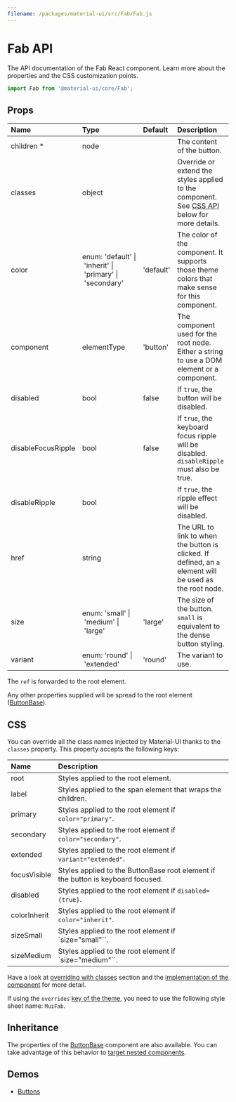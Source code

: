 ```yaml
---
filename: /packages/material-ui/src/Fab/Fab.js
---
```


<!--- This documentation is automatically generated, do not try to edit it. -->

# Fab API

<p class="description">The API documentation of the Fab React component. Learn more about the properties and the CSS customization points.</p>

```js
import Fab from '@material-ui/core/Fab';
```

## Props

| Name                                                     | Type                                                                                                                                                   | Default                                     | Description                                                                                              |
| :------------------------------------------------------- | :----------------------------------------------------------------------------------------------------------------------------------------------------- | :------------------------------------------ | :------------------------------------------------------------------------------------------------------- |
| <span class="prop-name required">children&nbsp;\*</span> | <span class="prop-type">node</span>                                                                                                                    |                                             | The content of the button.                                                                               |
| <span class="prop-name">classes</span>                   | <span class="prop-type">object</span>                                                                                                                  |                                             | Override or extend the styles applied to the component. See [CSS API](#css) below for more details.      |
| <span class="prop-name">color</span>                     | <span class="prop-type">enum:&nbsp;'default'&nbsp;&#124;<br>&nbsp;'inherit'&nbsp;&#124;<br>&nbsp;'primary'&nbsp;&#124;<br>&nbsp;'secondary'<br></span> | <span class="prop-default">'default'</span> | The color of the component. It supports those theme colors that make sense for this component.           |
| <span class="prop-name">component</span>                 | <span class="prop-type">elementType</span>                                                                                                             | <span class="prop-default">'button'</span>  | The component used for the root node. Either a string to use a DOM element or a component.               |
| <span class="prop-name">disabled</span>                  | <span class="prop-type">bool</span>                                                                                                                    | <span class="prop-default">false</span>     | If `true`, the button will be disabled.                                                                  |
| <span class="prop-name">disableFocusRipple</span>        | <span class="prop-type">bool</span>                                                                                                                    | <span class="prop-default">false</span>     | If `true`, the keyboard focus ripple will be disabled. `disableRipple` must also be true.                |
| <span class="prop-name">disableRipple</span>             | <span class="prop-type">bool</span>                                                                                                                    |                                             | If `true`, the ripple effect will be disabled.                                                           |
| <span class="prop-name">href</span>                      | <span class="prop-type">string</span>                                                                                                                  |                                             | The URL to link to when the button is clicked. If defined, an `a` element will be used as the root node. |
| <span class="prop-name">size</span>                      | <span class="prop-type">enum:&nbsp;'small'&nbsp;&#124;<br>&nbsp;'medium'&nbsp;&#124;<br>&nbsp;'large'<br></span>                                       | <span class="prop-default">'large'</span>   | The size of the button. `small` is equivalent to the dense button styling.                               |
| <span class="prop-name">variant</span>                   | <span class="prop-type">enum:&nbsp;'round'&nbsp;&#124;<br>&nbsp;'extended'<br></span>                                                                  | <span class="prop-default">'round'</span>   | The variant to use.                                                                                      |

The `ref` is forwarded to the root element.

Any other properties supplied will be spread to the root element ([ButtonBase](/api/button-base/)).

## CSS

You can override all the class names injected by Material-UI thanks to the `classes` property.
This property accepts the following keys:

| Name                                        | Description                                                                      |
| :------------------------------------------ | :------------------------------------------------------------------------------- |
| <span class="prop-name">root</span>         | Styles applied to the root element.                                              |
| <span class="prop-name">label</span>        | Styles applied to the span element that wraps the children.                      |
| <span class="prop-name">primary</span>      | Styles applied to the root element if `color="primary"`.                         |
| <span class="prop-name">secondary</span>    | Styles applied to the root element if `color="secondary"`.                       |
| <span class="prop-name">extended</span>     | Styles applied to the root element if `variant="extended"`.                      |
| <span class="prop-name">focusVisible</span> | Styles applied to the ButtonBase root element if the button is keyboard focused. |
| <span class="prop-name">disabled</span>     | Styles applied to the root element if `disabled={true}`.                         |
| <span class="prop-name">colorInherit</span> | Styles applied to the root element if `color="inherit"`.                         |
| <span class="prop-name">sizeSmall</span>    | Styles applied to the root element if `size="small"``.                           |
| <span class="prop-name">sizeMedium</span>   | Styles applied to the root element if `size="medium"``.                          |

Have a look at [overriding with classes](/customization/overrides/#overriding-with-classes) section
and the [implementation of the component](https://github.com/mui-org/material-ui/blob/next/packages/material-ui/src/Fab/Fab.js)
for more detail.

If using the `overrides` [key of the theme](/customization/themes/#css),
you need to use the following style sheet name: `MuiFab`.

## Inheritance

The properties of the [ButtonBase](/api/button-base/) component are also available.
You can take advantage of this behavior to [target nested components](/guides/api/#spread).

## Demos

- [Buttons](/demos/buttons/)
